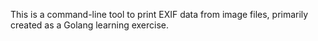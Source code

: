 This is a command-line tool to print EXIF data from image files, primarily created as a Golang learning exercise.
